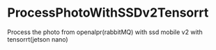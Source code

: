 # ProcessPhotoWithSSDv2Tensorrt

Process the photo from openalpr(rabbitMQ) with ssd mobile v2 with tensorrt(jetson nano)
